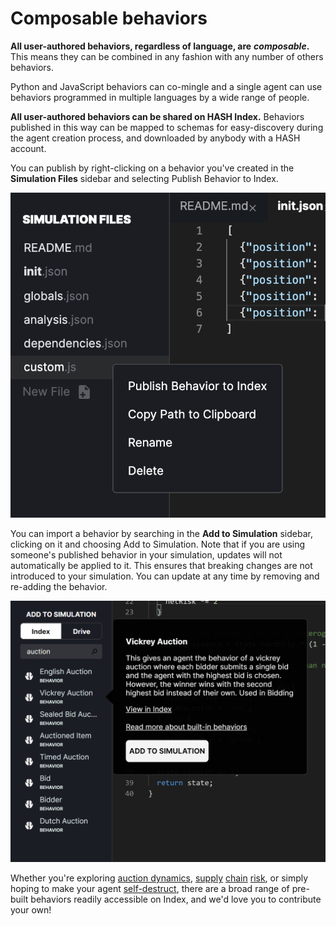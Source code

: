# Composable behaviors

**All user-authored behaviors, regardless of language, are** _**composable**_**.** This means they can be combined in any fashion with any number of others behaviors.

Python and JavaScript behaviors can co-mingle and a single agent can use behaviors programmed in multiple languages by a wide range of people.

**All user-authored behaviors can be shared on HASH Index.** Behaviors published in this way can be mapped to schemas for easy-discovery during the agent creation process, and downloaded by anybody with a HASH account.

You can publish by right-clicking on a behavior you've created in the **Simulation Files** sidebar and selecting Publish Behavior to Index. 

![Publishing a behavior to Index](../.gitbook/assets/screen-shot-2020-05-30-at-5.54.56-pm.png)

You can import a behavior by searching in the **Add to Simulation** sidebar, clicking on it and choosing Add to Simulation. Note that if you are using someone's published behavior in your simulation, updates will not automatically be applied to it. This ensures that breaking changes are not introduced to your simulation. You can update at any time by removing and re-adding the behavior.

![Adding a published behavior to your model](../.gitbook/assets/image%20%284%29.png)

Whether you're exploring [auction dynamics](https://hash.ai/index/5e864383eb2a71233b2fe0c5/english-auction), [supply](https://hash.ai/index/5e869db7eb2a7155562fe107/supply-chain-fulfill) [chain](https://hash.ai/index/5e869e1aeb2a71b0fa2fe109/supply-chain-calculate-order) [risk](https://hash.ai/index/5e869d61eb2a71504e2fe105/supply-chain-intake), or simply hoping to make your agent [self-destruct](https://hash.ai/index/5e71039b050bd5fa5f42790c/remove-self), there are a broad range of pre-built behaviors readily accessible on Index, and we'd love you to contribute your own!



